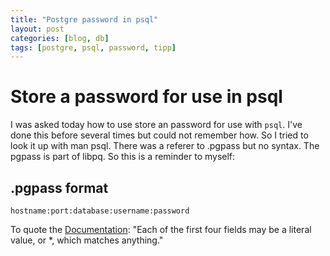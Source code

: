 ```yaml
---
title: "Postgre password in psql"
layout: post
categories: [blog, db]
tags: [postgre, psql, password, tipp]
---
```


# Store a password for use in psql
I was asked today how to use store an password for use with `psql`.
I've done this before several times but could not remember how. So
I tried to look it up with man psql. There was a referer to .pgpass
but no syntax. The pgpass is part of libpq. So this is a reminder
to myself:


## .pgpass format

    hostname:port:database:username:password

To quote the [Documentation][pgpass]: "Each of the first four fields may be a literal value, or \*, which
matches anything."

[pgpass]: http://www.postgresql.org/docs/8.2/static/libpq-pgpass.html
